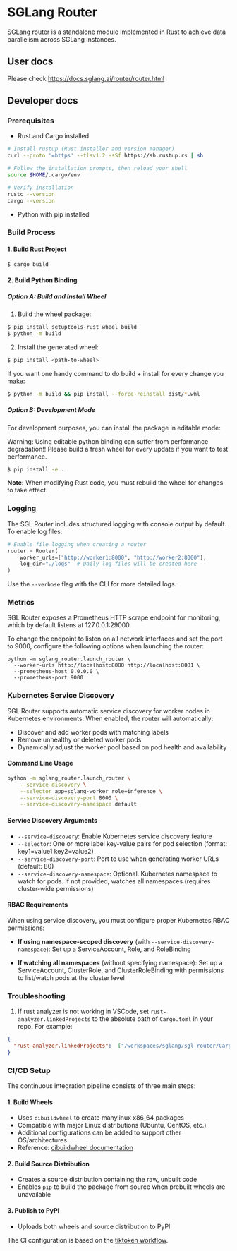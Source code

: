 # SGLang Router

SGLang router is a standalone module implemented in Rust to achieve data parallelism across SGLang instances.

## User docs

Please check https://docs.sglang.ai/router/router.html

## Developer docs

### Prerequisites

- Rust and Cargo installed

```bash
# Install rustup (Rust installer and version manager)
curl --proto '=https' --tlsv1.2 -sSf https://sh.rustup.rs | sh

# Follow the installation prompts, then reload your shell
source $HOME/.cargo/env

# Verify installation
rustc --version
cargo --version
```

- Python with pip installed


### Build Process

#### 1. Build Rust Project

```bash
$ cargo build
```

#### 2. Build Python Binding

##### Option A: Build and Install Wheel
1. Build the wheel package:
```bash
$ pip install setuptools-rust wheel build
$ python -m build
```

2. Install the generated wheel:
```bash
$ pip install <path-to-wheel>
```

If you want one handy command to do build + install for every change you make:

```bash
$ python -m build && pip install --force-reinstall dist/*.whl
```

##### Option B: Development Mode

For development purposes, you can install the package in editable mode:

Warning: Using editable python binding can suffer from performance degradation!! Please build a fresh wheel for every update if you want to test performance.

```bash
$ pip install -e .
```

**Note:** When modifying Rust code, you must rebuild the wheel for changes to take effect.

### Logging

The SGL Router includes structured logging with console output by default. To enable log files:

```python
# Enable file logging when creating a router
router = Router(
    worker_urls=["http://worker1:8000", "http://worker2:8000"],
    log_dir="./logs"  # Daily log files will be created here
)
```

Use the `--verbose` flag with the CLI for more detailed logs.

### Metrics

SGL Router exposes a Prometheus HTTP scrape endpoint for monitoring, which by default listens at 127.0.0.1:29000.

To change the endpoint to listen on all network interfaces and set the port to 9000, configure the following options when launching the router:
```
python -m sglang_router.launch_router \
  --worker-urls http://localhost:8080 http://localhost:8081 \
  --prometheus-host 0.0.0.0 \
  --prometheus-port 9000
```

### Kubernetes Service Discovery

SGL Router supports automatic service discovery for worker nodes in Kubernetes environments. When enabled, the router will automatically:

- Discover and add worker pods with matching labels
- Remove unhealthy or deleted worker pods
- Dynamically adjust the worker pool based on pod health and availability

#### Command Line Usage

```bash
python -m sglang_router.launch_router \
    --service-discovery \
    --selector app=sglang-worker role=inference \
    --service-discovery-port 8000 \
    --service-discovery-namespace default
```

#### Service Discovery Arguments

- `--service-discovery`: Enable Kubernetes service discovery feature
- `--selector`: One or more label key-value pairs for pod selection (format: key1=value1 key2=value2)
- `--service-discovery-port`: Port to use when generating worker URLs (default: 80)
- `--service-discovery-namespace`: Optional. Kubernetes namespace to watch for pods. If not provided, watches all namespaces (requires cluster-wide permissions)

#### RBAC Requirements

When using service discovery, you must configure proper Kubernetes RBAC permissions:

- **If using namespace-scoped discovery** (with `--service-discovery-namespace`):
  Set up a ServiceAccount, Role, and RoleBinding

- **If watching all namespaces** (without specifying namespace):
  Set up a ServiceAccount, ClusterRole, and ClusterRoleBinding with permissions to list/watch pods at the cluster level

### Troubleshooting

1. If rust analyzer is not working in VSCode, set `rust-analyzer.linkedProjects` to the absolute path of `Cargo.toml` in your repo. For example:

```json
{
  "rust-analyzer.linkedProjects":  ["/workspaces/sglang/sgl-router/Cargo.toml"]
}
```

### CI/CD Setup

The continuous integration pipeline consists of three main steps:

#### 1. Build Wheels
- Uses `cibuildwheel` to create manylinux x86_64 packages
- Compatible with major Linux distributions (Ubuntu, CentOS, etc.)
- Additional configurations can be added to support other OS/architectures
- Reference: [cibuildwheel documentation](https://cibuildwheel.pypa.io/en/stable/)

#### 2. Build Source Distribution
- Creates a source distribution containing the raw, unbuilt code
- Enables `pip` to build the package from source when prebuilt wheels are unavailable

#### 3. Publish to PyPI
- Uploads both wheels and source distribution to PyPI

The CI configuration is based on the [tiktoken workflow](https://github.com/openai/tiktoken/blob/63527649963def8c759b0f91f2eb69a40934e468/.github/workflows/build_wheels.yml#L1).
